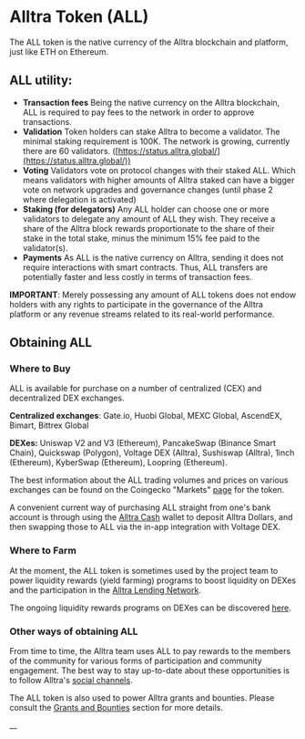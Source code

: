 # Alltra Token (ALL)

The ALL token is the native currency of the Alltra blockchain and platform, just like ETH on Ethereum.&#x20;

## ALL utility:

* **Transaction fees** Being the native currency on the Alltra blockchain, ALL is required to pay fees to the network in order to approve transactions.
* **Validation** Token holders can stake Alltra to become a validator. The minimal staking requirement is 100K. The network is growing, currently there are 60 validators. ([https://status.alltra.global/](https://status.alltra.global/))
* **Voting** Validators vote on protocol changes with their staked ALL. Which means validators with higher amounts of Alltra staked can have a bigger vote on network upgrades and governance changes (until phase 2 where delegation is activated)
* **Staking (for delegators)** Any ALL holder can choose one or more validators to delegate any amount of ALL they wish. They receive a share of the Alltra block rewards proportionate to the share of their stake in the total stake, minus the minimum 15% fee paid to the validator(s).
* **Payments** As ALL is the native currency on Alltra, sending it does not require interactions with smart contracts. Thus, ALL transfers are potentially faster and less costly in terms of transaction fees.

**IMPORTANT**: Merely possessing any amount of ALL tokens does not endow holders with any rights to participate in the governance of the Alltra platform or any revenue streams related to its real-world performance.&#x20;

## Obtaining ALL

### Where to Buy

ALL is available for purchase on a number of centralized (CEX) and decentralized DEX exchanges.

**Centralized exchanges**: Gate.io, Huobi Global, MEXC Global, AscendEX, Bimart, Bittrex Global

**DEXes:** Uniswap V2 and V3 (Ethereum), PancakeSwap (Binance Smart Chain), Quickswap (Polygon), Voltage DEX (Alltra), Sushiswap (Alltra), 1inch (Ethereum), KyberSwap (Ethereum), Loopring (Ethereum).

The best information about the ALL trading volumes and prices on various exchanges can be found on the Coingecko "Markets" [page](https://www.coingecko.com/en/coins/fuse#markets) for the token. &#x20;

A convenient current way of purchasing ALL straight from one's bank account is through using the [Alltra Cash](https://fuse.cash) wallet to deposit Alltra Dollars, and then swapping those to ALL via the in-app integration with Voltage DEX.

### Where to Farm

At the moment, the ALL token is sometimes used by the project team to power liquidity rewards (yield farming) programs to boost liquidity on DEXes and the participation in the [Alltra Lending Network](./#fuse-utility).

The ongoing liquidity rewards programs on DEXes can be discovered [here](https://app.voltage.finance/index.html#/farm/39656).

### Other ways of obtaining ALL

From time to time, the Alltra team uses ALL to pay rewards to the members of the community for various forms of participation and community engagement. The best way to stay up-to-date about these opportunities is to follow Alltra's [social channels](https://docs.alltra.global/general/community).

The ALL token is also used to power Alltra grants and bounties. Please consult the [Grants and Bounties](https://docs.alltra.global/general/things-you-can-do-on-fuse/grants-and-bounties) section for more details.

\_\_
